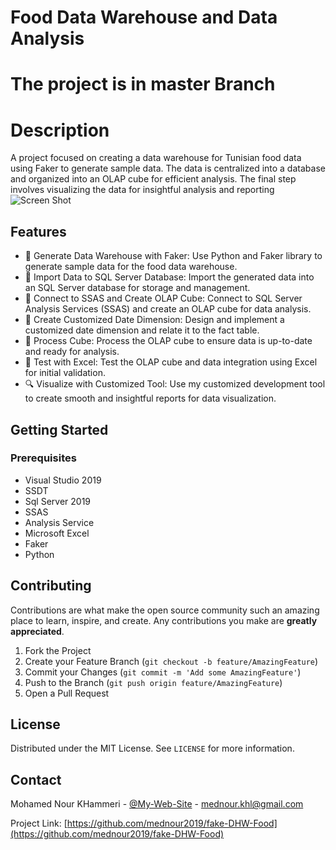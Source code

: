 # Food Data Warehouse and Data Analysis
# The project is in master Branch
# Description
A project focused on creating a data warehouse for Tunisian food data using Faker to generate sample data. The data is centralized into a database and organized into an OLAP cube for efficient analysis. The final step involves visualizing the data for insightful analysis and reporting
![Screen Shot](https://prtfnour.vercel.app/images/portfolio/project13.JPG)

## Features

- 🧩 Generate Data Warehouse with Faker: Use Python and Faker library to generate sample data for the food data warehouse.
- 🧩  Import Data to SQL Server Database: Import the generated data into an SQL Server database for storage and management.
- 🧩 Connect to SSAS and Create OLAP Cube: Connect to SQL Server Analysis Services (SSAS) and create an OLAP cube for data analysis.
- 🧩 Create Customized Date Dimension: Design and implement a customized date dimension and relate it to the fact table.
- 🧩 Process Cube: Process the OLAP cube to ensure data is up-to-date and ready for analysis.
- 💾 Test with Excel: Test the OLAP cube and data integration using Excel for initial validation.
- 🔍 Visualize with Customized Tool: Use my customized development tool to create smooth and insightful reports for data visualization.


## Getting Started

### Prerequisites

- Visual Studio 2019 
- SSDT
- Sql Server 2019
- SSAS
- Analysis Service
- Microsoft Excel
- Faker
- Python

## Contributing

Contributions are what make the open source community such an amazing place to learn, inspire, and create. Any contributions you make are **greatly appreciated**.

1. Fork the Project
2. Create your Feature Branch (`git checkout -b feature/AmazingFeature`)
3. Commit your Changes (`git commit -m 'Add some AmazingFeature'`)
4. Push to the Branch (`git push origin feature/AmazingFeature`)
5. Open a Pull Request

## License

Distributed under the MIT License. See `LICENSE` for more information.

## Contact

Mohamed Nour KHammeri - [@My-Web-Site](https://prtfnour.vercel.app) - mednour.khl@gmail.com

Project Link: [https://github.com/mednour2019/fake-DHW-Food](https://github.com/mednour2019/fake-DHW-Food)

